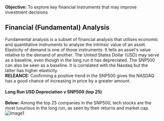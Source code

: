 **Objective:** To explore key financial instruments that may improve investment decisions

## Financial (Fundamental) Analysis
Fundamental analysis is a subset of financial analysis that utilises economic and quantitative instruments to analyse the intrinsic value of an asset. Elasticity of demand is one of those instruments. It tells an asset's value relative to the demand of another. The United States Dollar (USD) may serve as a baseline, even though in the long run it has depreciated. The SNP500 can also be seen as a baseline. It is correlated with the Nasdaq but the latter has higher elasticity. <br>**RELEANCE:** Confirming a positive trend in the SNP500 gives the NASDAQ has a good chance of increasing in price by a greater amount.

#### Long Run USD Depreciation v SNP500 (top 25)
**Below:** Among the top 25 companies in the SNP500, tech stocks are the most luxurious in the long run, as seen by their returns and market cap.
![Image1](https://CarlosPeralta2049.github.io/Assets/Project2_01.png)
<br><br>
